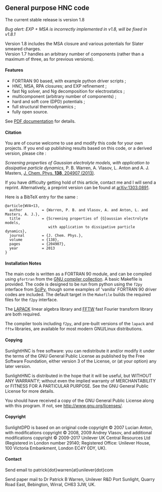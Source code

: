 ## General purpose HNC code

The current stable release is version 1.8

<i>Bug alert: EXP + MSA is incorrectly implemented in v1.8, will be fixed in v1.8.1</i>

Version 1.8 includes the MSA closure and various potentials for Slater
smeared charges.  
Version 1.7 handles an arbitrary number of
components (rather than a maximum of three, as for previous versions).

#### Features

* FORTRAN 90 based, with example python driver scripts ;
* HNC, MSA, RPA closures; and EXP refinement ;
* fast Ng solver, and Ng decomposition for electrostatics ;
* multicomponent (arbitrary number of components) ;
* hard and soft core (DPD) potentials ;
* full structural thermodynamics ;
* fully open source.

See [PDF documentation](oz_doc.pdf "oz_doc.pdf") for details.

#### Citation

You are of course welcome to use and modify this code for your own
projects. If you end up publishing results based on this code, or a
derived version, please cite :

*Screening properties of Gaussian electrolyte models, with application
to dissipative particle dynamics,* P. B. Warren, A.  Vlasov, L. Anton
and A. J. Masters, [J. Chem. Phys. **138**, 204907
(2013)](http://jcp.aip.org/resource/1/jcpsa6/v138/i20/p204907_s1 "AIP
link").

If you have difficulty getting hold of this article, contact me and I
will send a reprint. Alternatively, a preprint version can be found at
[arXiv:1303.0891](http://front.math.ucdavis.edu/1303.0891 "arXiv link").

Here is a BibTeX entry for the same :

```
@article{WVA+13,
  author         = {Warren, P. B. and Vlasov, A. and Anton, L. and Masters, A. J.},
  title          = {Screening properties of {G}aussian electrolyte models,
                    with application to dissipative particle dynamics},
  journal        = {J. Chem. Phys.},
  volume         = {138},
  pages          = {204907},
  year           = 2013
}
```

#### Installation Notes

The main code is written as a FORTRAN 90 module, and can be compiled
using `gfortran` from the [GNU compiler
collection](https://gcc.gnu.org/ "GNU website").  A basic Makefile is
provided.  The code is designed to be run from python using the `f2py`
interface from [SciPy](http://www.scipy.org/ "SciPy website"), though
some examples of 'vanilla' FORTRAN 90 driver codes are included.  The
default target in the `Makefile` builds the required files for the
`f2py` interface.

The [LAPACK](http://www.netlib.org/lapack/ "LAPACK webpage")
linear algebra library and [FFTW](http://www.fftw.org/ "FFTW website")
fast Fourier transform library are both required.

The compiler tools including `f2py`, and pre-built versions of the
`lapack` and `fftw` libraries, are available for most modern GNU/Linux
distributions.

#### Copying

SunlightHNC is free software: you can redistribute it and/or modify
it under the terms of the GNU General Public License as published by
the Free Software Foundation, either version 3 of the License, or
(at your option) any later version.

SunlightHNC is distributed in the hope that it will be useful, but
WITHOUT ANY WARRANTY; without even the implied warranty of
MERCHANTABILITY or FITNESS FOR A PARTICULAR PURPOSE.  See the GNU
General Public License for more details.

You should have received a copy of the GNU General Public License
along with this program.  If not, see
<http://www.gnu.org/licenses/>.

#### Copyright

SunlightDPD is based on an original code copyright &copy; 2007 Lucian
Anton, with modifications copyright &copy; 2008, 2009 Andrey Vlasov, and
additional modifications copyright &copy; 2009-2017 Unilever UK Central
Resources Ltd (Registered in London number 29140;
Registered Office: Unilever House, 100 Victoria Embankment, London EC4Y 0DY, UK).

#### Contact

Send email to patrick{dot}warren{at}unilever{dot}com

Send paper mail to Dr Patrick B Warren, Unilever R&D Port Sunlight,
Quarry Road East, Bebington, Wirral, CH63 3JW, UK.
